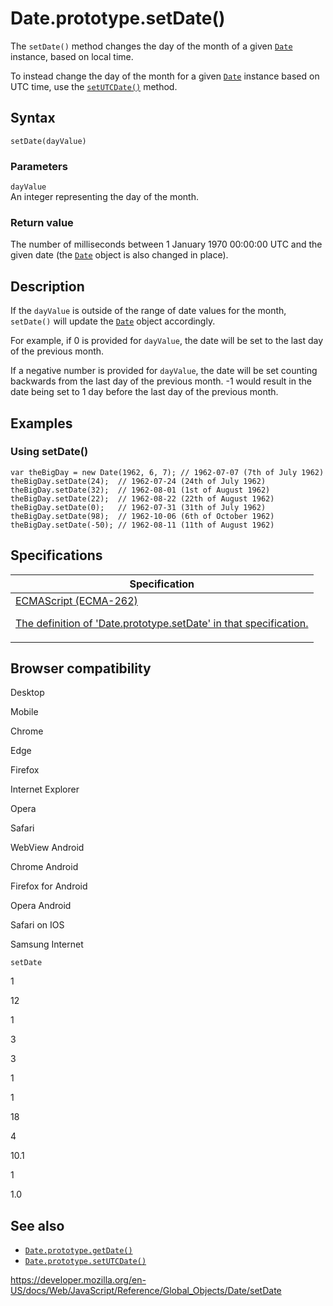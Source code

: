 # Date.prototype.setDate()

The `setDate()` method changes the day of the month of a given [`Date`](../date) instance, based on local time.

To instead change the day of the month for a given [`Date`](../date) instance based on UTC time, use the [`setUTCDate()`](setutcdate) method.

## Syntax

    setDate(dayValue)

### Parameters

`dayValue`  
An integer representing the day of the month.

### Return value

The number of milliseconds between 1 January 1970 00:00:00 UTC and the given date (the [`Date`](../date) object is also changed in place).

## Description

If the `dayValue` is outside of the range of date values for the month, `setDate()` will update the [`Date`](../date) object accordingly.

For example, if 0 is provided for `dayValue`, the date will be set to the last day of the previous month.

If a negative number is provided for `dayValue`, the date will be set counting backwards from the last day of the previous month. -1 would result in the date being set to 1 day before the last day of the previous month.

## Examples

### Using setDate()

    var theBigDay = new Date(1962, 6, 7); // 1962-07-07 (7th of July 1962)
    theBigDay.setDate(24);  // 1962-07-24 (24th of July 1962)
    theBigDay.setDate(32);  // 1962-08-01 (1st of August 1962)
    theBigDay.setDate(22);  // 1962-08-22 (22th of August 1962)
    theBigDay.setDate(0);   // 1962-07-31 (31th of July 1962)
    theBigDay.setDate(98);  // 1962-10-06 (6th of October 1962)
    theBigDay.setDate(-50); // 1962-08-11 (11th of August 1962)

## Specifications

<table>
<thead>
<tr class="header">
<th>Specification</th>
</tr>
</thead>
<tbody>
<tr class="odd">
<td>
<a href="https://tc39.es/ecma262/#sec-date.prototype.setdate">ECMAScript (ECMA-262) 
<br/>

<span class="small">The definition of 'Date.prototype.setDate' in that specification.</span>
</a>
</td>
</tr>
</tbody>
</table>

## Browser compatibility

Desktop

Mobile

Chrome

Edge

Firefox

Internet Explorer

Opera

Safari

WebView Android

Chrome Android

Firefox for Android

Opera Android

Safari on IOS

Samsung Internet

`setDate`

1

12

1

3

3

1

1

18

4

10.1

1

1.0

## See also

-   [`Date.prototype.getDate()`](getdate)
-   [`Date.prototype.setUTCDate()`](setutcdate)

<a href="https://developer.mozilla.org/en-US/docs/Web/JavaScript/Reference/Global_Objects/Date/setDate" class="_attribution-link">https://developer.mozilla.org/en-US/docs/Web/JavaScript/Reference/Global_Objects/Date/setDate</a>
